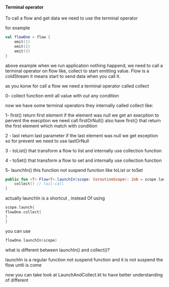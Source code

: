 #### Terminal operator

To call a flow and get data we need to use the terminal operator

for example

```kt
val flowOne = flow {
    emit(1)
    emit(2)
    emit(3)
}
```

above example when we run application nothing happend, we need to call a
terminal operator on flow
like, collect to start emitting value.
Flow is a coldStream it means start to send data when you call it.

as you konw for call a flow we need a terminal operator called collect

0- collect function emit all value with out any condition

now we have some terminal operators they internally called collect like:

1- first()  return first element if the element was null we get an execption to pervent the
execption we need call firstOrNull()  also have first{} that return the
first element which match
with condition

2 - last return last parameter if the last element was null we get
exception so for prevent we need
to use lastOrNull

3 - toList() that transform a flow to list and internally use collection
function

4 - toSet() that transform a flow to set and internally use collection
function

5- launchIn() this function not suspend function like toList or toSet

```kt
public fun <T> Flow<T>.launchIn(scope: CoroutineScope): Job = scope.launch {
    collect() // tail-call
}
```

actually launchIn is a shortcut , instead Of using

```kt
scope.launch{
flowOne.collect{
}    
}
```

you can use

```kt
flowOne.launchIn(scope)
```

what is different between launchIn() and collect()?

launchIn is a regular function not suspend function and it is not suspend
the flow untli is come

now you can take look at LaunchAndCollect.kt to have better understanding
of different




